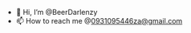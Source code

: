 - 👋 Hi, I’m @BeerDarlenzy
- 📫 How to reach me @0931095446za@gmail.com

<!---
BeerDarlenzy/BeerDarlenzy is a ✨ special ✨ repository because its `README.md` (this file) appears on your GitHub profile.
You can click the Preview link to take a look at your changes.
--->
